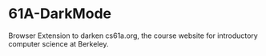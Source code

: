 # 61A-DarkMode
Browser Extension to darken cs61a.org, the course website for introductory computer science at Berkeley.
